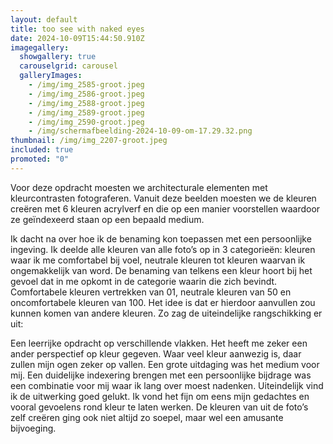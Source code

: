 ```yaml
---
layout: default
title: too see with naked eyes
date: 2024-10-09T15:44:50.910Z
imagegallery:
  showgallery: true
  carouselgrid: carousel
  galleryImages:
    - /img/img_2585-groot.jpeg
    - /img/img_2586-groot.jpeg
    - /img/img_2588-groot.jpeg
    - /img/img_2589-groot.jpeg
    - /img/img_2590-groot.jpeg
    - /img/scherm­afbeelding-2024-10-09-om-17.29.32.png
thumbnail: /img/img_2207-groot.jpeg
included: true
promoted: "0"
---
```

Voor deze opdracht moesten we architecturale elementen met kleurcontrasten fotograferen. Vanuit deze beelden moesten we de kleuren creëren met 6 kleuren acrylverf en die op een manier voorstellen waardoor ze geïndexeerd staan op een bepaald medium.

Ik dacht na over hoe ik de benaming kon toepassen met een persoonlijke ingeving. Ik deelde alle kleuren van alle foto’s op in 3 categorieën: kleuren waar ik me comfortabel bij voel, neutrale kleuren tot kleuren waarvan ik ongemakkelijk van word. De benaming van telkens een kleur hoort bij het gevoel dat in me opkomt in de categorie waarin die zich bevindt. Comfortabele kleuren vertrekken van 01, neutrale kleuren van 50 en oncomfortabele kleuren van 100. Het idee is dat er hierdoor aanvullen zou kunnen komen van andere kleuren. Zo zag de uiteindelijke rangschikking er uit:

Een leerrijke opdracht op verschillende vlakken. Het heeft me zeker een ander perspectief op kleur gegeven. Waar veel kleur aanwezig is, daar zullen mijn ogen zeker op vallen. Een grote uitdaging was het medium voor mij. Een duidelijke indexering brengen met een persoonlijke bijdrage was een combinatie voor mij waar ik lang over moest nadenken. Uiteindelijk vind ik de uitwerking goed gelukt. Ik vond het fijn om eens mijn gedachtes en vooral gevoelens rond kleur te laten werken. De kleuren van uit de foto’s zelf creëren ging ook niet altijd zo soepel, maar wel een amusante bijvoeging.